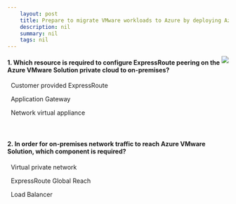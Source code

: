 ```yaml
---
    layout: post
    title: Prepare to migrate VMware workloads to Azure by deploying Azure VMware Solution - Connect to an on-premises VMware vSphere environment
    description: nil
    summary: nil
    tags: nil
---
```



 <a target="_blank" href="https://docs.microsoft.com/en-us/learn/modules/deploy-azure-vmware-solution/5-connect-on-premises-vmware-vsphere/"><i class="fas fa-external-link-alt"></i> </a>
 <img align="right" src="https://docs.microsoft.com/en-us/learn/achievements/deploy-azure-vmware-solution.svg">
####  1. Which resource is required to configure ExpressRoute peering on the Azure VMware Solution private cloud to on-premises?


<i class='fas fa-check-square' style='color: Dodgerblue;'></i> &nbsp;&nbsp;Customer provided ExpressRoute

<i class='far fa-square'></i> &nbsp;&nbsp;Application Gateway

<i class='far fa-square'></i> &nbsp;&nbsp;Network virtual appliance
<br />
<br />
<br />

####  2. In order for on-premises network traffic to reach Azure VMware Solution, which component is required?


<i class='far fa-square'></i> &nbsp;&nbsp;Virtual private network

<i class='fas fa-check-square' style='color: Dodgerblue;'></i> &nbsp;&nbsp;ExpressRoute Global Reach

<i class='far fa-square'></i> &nbsp;&nbsp;Load Balancer
<br />
<br />
<br />
